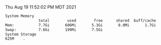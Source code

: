 Thu Aug 19 11:52:02 PM MDT 2021
```bash
System Memory
               total        used        free      shared  buff/cache   available
Mem:           7.7Gi       606Mi       5.3Gi       8.0Mi       1.7Gi       6.8Gi
Swap:          7.6Gi       199Mi       7.5Gi
System Storage
625M	.
```
